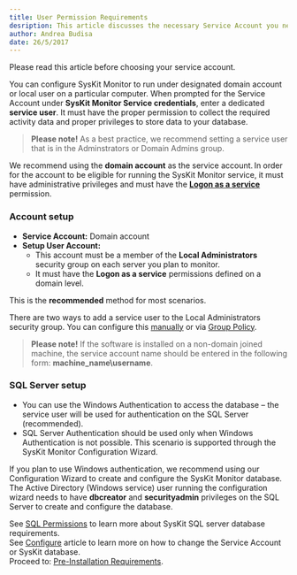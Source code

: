 ```yaml
---
title: User Permission Requirements
desription: This article discusses the necessary Service Account you need in order to run the SysKit Monitor in various environments and describes deployment scenarios that affect account requirements.
author: Andrea Budisa
date: 26/5/2017
---
```

Please read this article before choosing your service account.

You can configure SysKit Monitor to run under designated domain account or local user on a particular computer. When prompted for the Service Account under __SysKit Monitor Service credentials__, enter a dedicated __service user__. It must have the proper permission to collect the required activity data and proper privileges to store data to your database.

> __Please note!__ As a best practice, we recommend setting a service user that is in the Adminstrators or Domain Admins group.
 
We recommend using the __domain account__ as the service account. In order for the account to be eligible for running the SysKit Monitor service, it must have administrative privileges and must have the __[Logon as a service](#internal/)__ permission.

### Account setup

+ __Service Account:__ Domain account
+ __Setup User Account:__
  * This account must be a member of the __Local Administrators__ security group on each server you plan to monitor.
  * It must have the __Logon as a service__ permissions defined on a domain level.

This is the __recommended__ method for most scenarios.

There are two ways to add a service user to the Local Administrators security group. You can configure this [manually](#internal/) or via [Group Policy](#internal/).

> __Please note!__ If the software is installed on a non-domain joined machine, the service account name should be entered in the following form: __machine_name\username__.

### SQL Server setup

+ You can use the Windows Authentication to access the database – the service user will be used for authentication on the SQL Server (recommended).
+ SQL Server Authentication should be used only when Windows Authentication is not possible. This scenario is supported through the SysKit Monitor Configuration Wizard.

If you plan to use Windows authentication, we recommend using our Configuration Wizard to create and configure the SysKit Monitor database. The Active Directory (Windows service) user running the configuration wizard needs to have __dbcreator__ and __securityadmin__ privileges on the SQL Server to create and configure the database.

See [SQL Permissions](#internal/) to learn more about SysKit SQL server database requirements.   
See [Configure](#internal/) article to learn more on how to change the Service Account or SysKit database.   
Proceed to: [Pre-Installation Requirements](#internal/requirements/pre-installation-requirements).